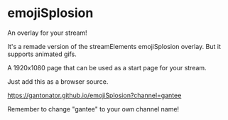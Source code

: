 # emojiSplosion

An overlay for your stream!

It's a remade version of the streamElements emojiSplosion overlay. But it supports animated gifs.

A 1920x1080 page that can be used as a start page for your stream.

Just add this as a browser source.

https://gantonator.github.io/emojiSplosion?channel=gantee

Remember to change "gantee" to your own channel name!

